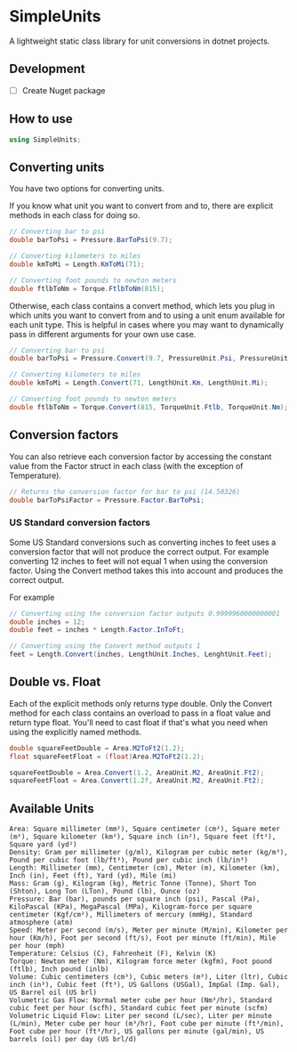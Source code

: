 # SimpleUnits
A lightweight static class library for unit conversions in dotnet projects.

## Development
- [ ] Create Nuget package

## How to use
``` csharp
using SimpleUnits;
```

## Converting units
You have two options for converting units.

If you know what unit you want to convert from and to, there are explicit methods in each class for doing so.
```csharp
// Converting bar to psi
double barToPsi = Pressure.BarToPsi(9.7);

// Converting kilometers to miles
double kmToMi = Length.KmToMi(71);

// Converting foot pounds to newton meters
double ftlbToNm = Torque.FtlbToNm(815);
```

Otherwise, each class contains a convert method, which lets you plug in which units you want to convert from and to using a unit enum available for each unit type. This is helpful in cases where you may want to dynamically pass in different arguments for your own use case.
``` csharp
// Converting bar to psi
double barToPsi = Pressure.Convert(9.7, PressureUnit.Psi, PressureUnit.Bar);

// Converting kilometers to miles
double kmToMi = Length.Convert(71, LengthUnit.Km, LengthUnit.Mi);

// Converting foot pounds to newton meters
double ftlbToNm = Torque.Convert(815, TorqueUnit.Ftlb, TorqueUnit.Nm);
```

## Conversion factors
You can also retrieve each conversion factor by accessing the constant value from the Factor struct in each class (with the exception of Temperature).
``` csharp
// Returns the conversion factor for bar to psi (14.50326)
double barToPsiFactor = Pressure.Factor.BarToPsi;
```

### US Standard conversion factors
Some US Standard conversions such as converting inches to feet uses a conversion factor that will not produce the correct output. For example converting 12 inches to feet will not equal 1 when using the conversion factor. Using the Convert method takes this into account and produces the correct output.

For example
``` csharp
// Converting using the conversion factor outputs 0.9999960000000001
double inches = 12;
double feet = inches * Length.Factor.InToFt;

// Converting using the Convert method outputs 1
feet = Length.Convert(inches, LengthUnit.Inches, LenghtUnit.Feet);
```

## Double vs. Float
Each of the explicit methods only returns type double. Only the Convert method for each class contains an overload to pass in a float value and return type float. You'll need to cast float if that's what you need when using the explicitly named methods.
``` csharp
double squareFeetDouble = Area.M2ToFt2(1.2);
float squareFeetFloat = (float)Area.M2ToFt2(1.2);

squareFeetDouble = Area.Convert(1.2, AreaUnit.M2, AreaUnit.Ft2);
squareFeetFloat = Area.Convert(1.2f, AreaUnit.M2, AreaUnit.Ft2);
```

## Available Units
``` shell
Area: Square millimeter (mm²), Square centimeter (cm²), Square meter (m²), Square kilometer (km²), Square inch (in²), Square feet (ft²), Square yard (yd²)
Density: Gram per millimeter (g/ml), Kilogram per cubic meter (kg/m³), Pound per cubic foot (lb/ft³), Pound per cubic inch (lb/in³)
Length: Millimeter (mm), Centimeter (cm), Meter (m), Kilometer (km), Inch (in), Feet (ft), Yard (yd), Mile (mi)
Mass: Gram (g), Kilogram (kg), Metric Tonne (Tonne), Short Ton (Shton), Long Ton (LTon), Pound (lb), Ounce (oz)
Pressure: Bar (bar), pounds per square inch (psi), Pascal (Pa), KiloPascal (KPa), MegaPascal (MPa), Kilogram-force per square centimeter (Kgf/cm²), Millimeters of mercury (mmHg), Standard atmosphere (atm)
Speed: Meter per second (m/s), Meter per minute (M/min), Kilometer per hour (Km/h), Foot per second (ft/s), Foot per minute (ft/min), Mile per hour (mph)
Temperature: Celsius (C), Fahrenheit (F), Kelvin (K)
Torque: Newton meter (Nm), Kilogram force meter (kgfm), Foot pound (ftlb), Inch pound (inlb)
Volume: Cubic centimeters (cm³), Cubic meters (m³), Liter (ltr), Cubic inch (in³), Cubic feet (ft³), US Gallons (USGal), ImpGal (Imp. Gal), US Barrel oil (US brl)
Volumetric Gas Flow: Normal meter cube per hour (Nm³/hr), Standard cubic feet per hour (scfh), Standard cubic feet per minute (scfm)
Volumetric Liquid Flow: Liter per second (L/sec), Liter per minute (L/min), Meter cube per hour (m³/hr), Foot cube per minute (ft³/min), Foot cube per hour (ft³/hr), US gallons per minute (gal/min), US barrels (oil) per day (US brl/d)
```
